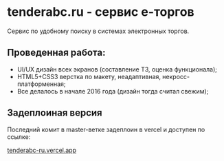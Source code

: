 # tenderabc.ru - сервис е-торгов
Cервис по удобному поиску в системах электронных торгов.

## Проведенная работа:
* UI/UX дизайн всех экранов (составление ТЗ, оценка функционала);
* HTML5+CSS3 верстка по макету, неадаптивная, некросс-платформенная;
* Все делалось в начале 2016 года (дизайн тогда считал свежим);

## Задеплоиная версия
Последний комит в master-ветке задеплоин в vercel и доступен по ссылке:

[tenderabc-ru.vercel.app](https://tenderabc-ru.vercel.app)
